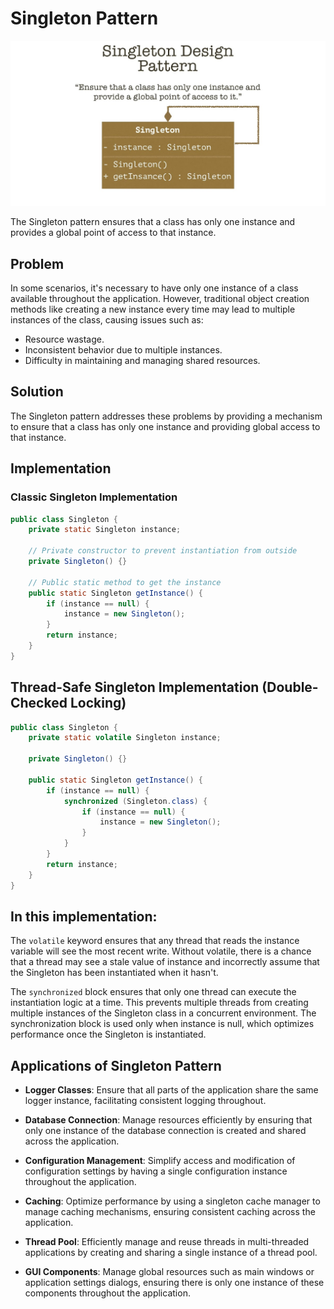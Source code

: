# Singleton Pattern

<p align="center">
  <img src="../photos/Singleton pattern java example.jpg" alt="Alt text" />
</p>

The Singleton pattern ensures that a class has only one instance and provides a global point of access to that instance.

## Problem

In some scenarios, it's necessary to have only one instance of a class available throughout the application. However, traditional object creation methods like creating a new instance every time may lead to multiple instances of the class, causing issues such as:

- Resource wastage.
- Inconsistent behavior due to multiple instances.
- Difficulty in maintaining and managing shared resources.

## Solution

The Singleton pattern addresses these problems by providing a mechanism to ensure that a class has only one instance and providing global access to that instance.

## Implementation

### Classic Singleton Implementation

```java
public class Singleton {
    private static Singleton instance;

    // Private constructor to prevent instantiation from outside
    private Singleton() {}

    // Public static method to get the instance
    public static Singleton getInstance() {
        if (instance == null) {
            instance = new Singleton();
        }
        return instance;
    }
}
```

## Thread-Safe Singleton Implementation (Double-Checked Locking)

```java
public class Singleton {
    private static volatile Singleton instance;

    private Singleton() {}

    public static Singleton getInstance() {
        if (instance == null) {
            synchronized (Singleton.class) {
                if (instance == null) {
                    instance = new Singleton();
                }
            }
        }
        return instance;
    }
}

```

## In this implementation:

The `volatile` keyword ensures that any thread that reads the instance variable will see the most recent write. Without volatile, there is a chance that a thread may see a stale value of instance and incorrectly assume that the Singleton has been instantiated when it hasn't.

The `synchronized` block ensures that only one thread can execute the instantiation logic at a time. This prevents multiple threads from creating multiple instances of the Singleton class in a concurrent environment. The synchronization block is used only when instance is null, which optimizes performance once the Singleton is instantiated.

## Applications of Singleton Pattern

- **Logger Classes**: Ensure that all parts of the application share the same logger instance, facilitating consistent logging throughout.

- **Database Connection**: Manage resources efficiently by ensuring that only one instance of the database connection is created and shared across the application.

- **Configuration Management**: Simplify access and modification of configuration settings by having a single configuration instance throughout the application.

- **Caching**: Optimize performance by using a singleton cache manager to manage caching mechanisms, ensuring consistent caching across the application.

- **Thread Pool**: Efficiently manage and reuse threads in multi-threaded applications by creating and sharing a single instance of a thread pool.

- **GUI Components**: Manage global resources such as main windows or application settings dialogs, ensuring there is only one instance of these components throughout the application.
